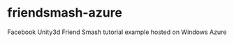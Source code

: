 friendsmash-azure
=================

Facebook Unity3d Friend Smash tutorial example hosted on Windows Azure
